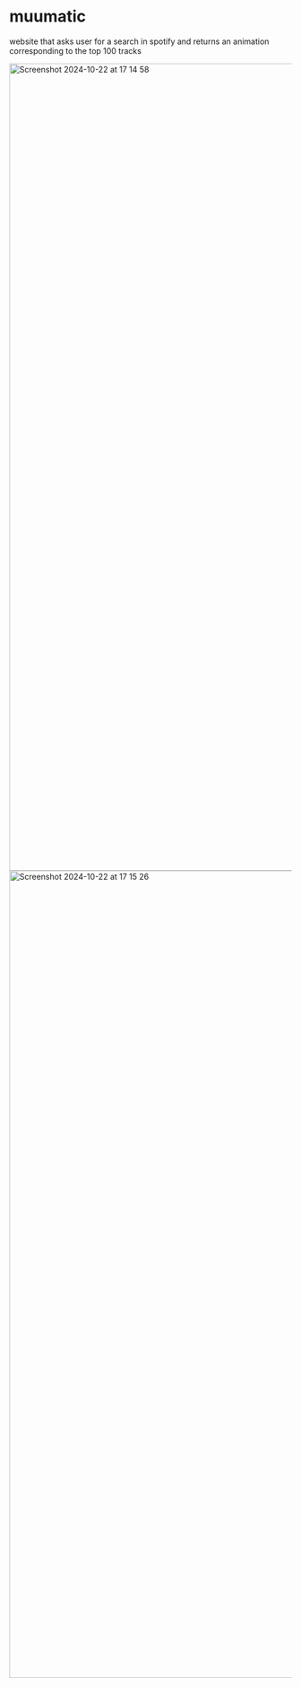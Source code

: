 # muumatic
website that asks user for a search in spotify and returns an animation corresponding to the top 100 tracks

<img width="1440" alt="Screenshot 2024-10-22 at 17 14 58" src="https://github.com/user-attachments/assets/582748a8-6b8f-47db-bbb2-d380258d6739">
<img width="1440" alt="Screenshot 2024-10-22 at 17 15 26" src="https://github.com/user-attachments/assets/786a63f8-aa4c-45aa-ad9b-33d55b0c1354">
